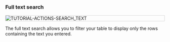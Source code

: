 ### Full text search

<div style="border: thin solid lightgrey;">
  <img
    alt="TUTORIAL-ACTIONS-SEARCH_TEXT"
    src="https://raw.githubusercontent.com/multi-coop/datami-documentation-content/main/images/tutorial/edition-preview-csv-search.png"
    />
</div>

The full text search allows you to filter your table to display only the rows containing the text you entered.
